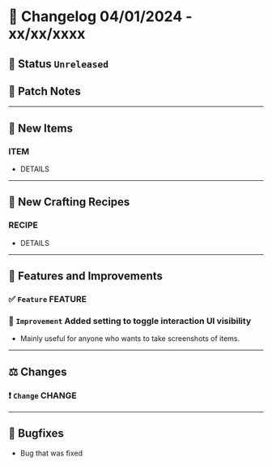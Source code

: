 # :bookmark_tabs:  Changelog 04/01/2024 - xx/xx/xxxx

## :red_circle: Status `Unreleased`
<!-- ## :green_circle: Status `Released` -->

## :speech_balloon: Patch Notes

________

## :gun: New Items

### ITEM
- DETAILS

________

## :thread: New Crafting Recipes

### RECIPE
- DETAILS

________

## :loudspeaker: Features and Improvements


### :white_check_mark: `Feature` FEATURE

### :arrow_up_small: `Improvement` Added setting to toggle interaction UI visibility
- Mainly useful for anyone who wants to take screenshots of items.

________

## :balance_scale: Changes

### :exclamation: `Change` CHANGE

________

## :bug: Bugfixes
- Bug that was fixed
